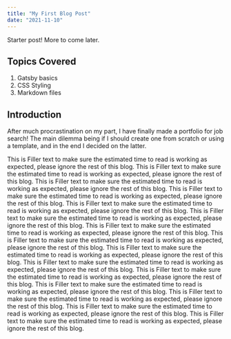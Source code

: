 ```yaml
---
title: "My First Blog Post"
date: "2021-11-10"
---
```


Starter post! More to come later.

## Topics Covered

1. Gatsby basics
2. CSS Styling
3. Markdown files
## Introduction

After much procrastination on my part, I have finally made a portfolio for job search! The main dilemma being if I should create one from scratch or using a template, and in the end I decided on the latter. 

This is Filler text to make sure the estimated time to read is working as expected, please ignore the rest of this blog. This is Filler text to make sure the estimated time to read is working as expected, please ignore the rest of this blog. This is Filler text to make sure the estimated time to read is working as expected, please ignore the rest of this blog. This is Filler text to make sure the estimated time to read is working as expected, please ignore the rest of this blog. This is Filler text to make sure the estimated time to read is working as expected, please ignore the rest of this blog. This is Filler text to make sure the estimated time to read is working as expected, please ignore the rest of this blog. This is Filler text to make sure the estimated time to read is working as expected, please ignore the rest of this blog. This is Filler text to make sure the estimated time to read is working as expected, please ignore the rest of this blog. This is Filler text to make sure the estimated time to read is working as expected, please ignore the rest of this blog. This is Filler text to make sure the estimated time to read is working as expected, please ignore the rest of this blog. This is Filler text to make sure the estimated time to read is working as expected, please ignore the rest of this blog. This is Filler text to make sure the estimated time to read is working as expected, please ignore the rest of this blog. This is Filler text to make sure the estimated time to read is working as expected, please ignore the rest of this blog. This is Filler text to make sure the estimated time to read is working as expected, please ignore the rest of this blog. This is Filler text to make sure the estimated time to read is working as expected, please ignore the rest of this blog. 

